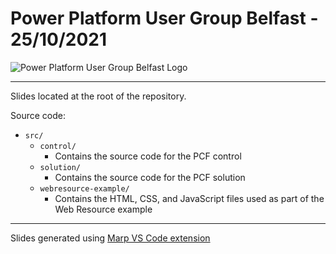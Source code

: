 # Power Platform User Group Belfast - 25/10/2021

![Power Platform User Group Belfast Logo](https://www.ppugbelfast.com/wp-content/uploads/2020/01/logo.png)

---

Slides located at the root of the repository.

Source code:
- `src/`
  - `control/`
    - Contains the source code for the PCF control
  - `solution/`
    - Contains the source code for the PCF solution
  - `webresource-example/`
    - Contains the HTML, CSS, and JavaScript files used as part of the Web Resource example

---

Slides generated using [Marp VS Code extension](https://marketplace.visualstudio.com/items?itemName=marp-team.marp-vscode&ssr=false)
